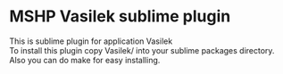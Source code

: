# MSHP Vasilek sublime plugin
This is sublime plugin for application Vasilek  
To install this plugin copy Vasilek/ into your sublime packages directory. Also you can do make for easy installing.
